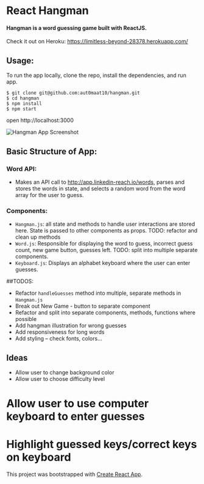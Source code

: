 # React Hangman

#### Hangman is a word guessing game built with ReactJS. 
Check it out on Heroku: https://limitless-beyond-28378.herokuapp.com/

## Usage:

To run the app locally, clone the repo, install the dependencies, and run app.

```
$ git clone git@github.com:aut0maat10/hangman.git
$ cd hangman
$ npm install
$ npm start
```
open http://localhost:3000


![Hangman App Screenshot](https://i.imgur.com/GFPrroj.png)

## Basic Structure of App:

### Word API:

* Makes an API call to http://app.linkedin-reach.io/words, parses and stores the words in state, and selects a random word from the word array for the user to guess.

### Components:
* `Hangman.js`: all state and methods to handle user interactions are stored here. State is passed to other components as props. TODO: refactor and clean up methods
* `Word.js`: Responsible for displaying the word to guess, incorrect guess count, new game button, guesses left. TODO: split into multiple separate components.
* `Keyboard.js`: Displays an alphabet keyboard where the user can enter guesses.

##TODOS:

* Refactor `handleGuesses` method into multiple, separate methods in `Hangman.js` 
* Break out New Game - button to separate component
* Refactor and split into separate components, methods, functions where possible
* Add hangman illustration for wrong guesses
* Add responsiveness for long words
* Add styling – check fonts, colors...

## Ideas
* Allow user to change background color
* Allow user to choose difficulty level
# Allow user to use computer keyboard to enter guesses
# Highlight guessed keys/correct keys on keyboard


This project was bootstrapped with [Create React App](https://github.com/facebookincubator/create-react-app).

